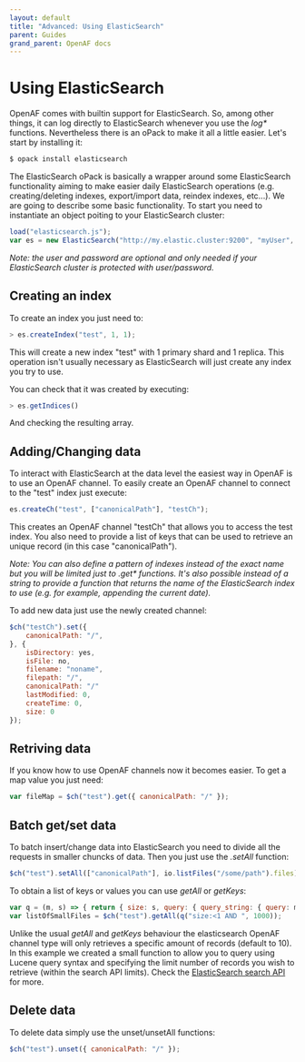 ```yaml
---
layout: default
title: "Advanced: Using ElasticSearch"
parent: Guides
grand_parent: OpenAF docs
---
```


# Using ElasticSearch

OpenAF comes with builtin support for ElasticSearch. So, among other things, it can log directly to ElasticSearch whenever you use the _log*_ functions. Nevertheless there is an oPack to make it all a little easier. Let's start by installing it:

````javascript
$ opack install elasticsearch
````

The ElasticSearch oPack is basically a wrapper around some ElasticSearch functionality aiming to make easier daily ElasticSearch operations (e.g. creating/deleting indexes, export/import data, reindex indexes, etc&#46;&#46;&#46;). We are going to describe some basic functionality. To start you need to instantiate an object poiting to your ElasticSearch cluster:

````javascript
load("elasticsearch.js");
var es = new ElasticSearch("http://my.elastic.cluster:9200", "myUser", "myPassword");
````

_Note: the user and password are optional and only needed if your ElasticSearch cluster is protected with user/password._

## Creating an index

To create an index you just need to:

````javascript
> es.createIndex("test", 1, 1);
````

This will create a new index "test" with 1 primary shard and 1 replica. This operation isn't usually necessary as ElasticSearch will just create any index you try to use. 

You can check that it was created by executing:

````javascript
> es.getIndices()
````

And checking the resulting array.

## Adding/Changing data

To interact with ElasticSearch at the data level the easiest way in OpenAF is to use an OpenAF channel. To easily create an OpenAF channel to connect to the "test" index just execute:

````javascript
es.createCh("test", ["canonicalPath"], "testCh");
````

This creates an OpenAF channel "testCh" that allows you to access the test index. You also need to provide a list of keys that can be used to retrieve an unique record (in this case "canonicalPath").

_Note: You can also define a pattern of indexes instead of the exact name but you will be limited just to .get* functions. It's also possible instead of a string to provide a function that returns the name of the ElasticSearch index to use (e.g. for example, appending the current date)._

To add new data just use the newly created channel:

````javascript
$ch("testCh").set({
    canonicalPath: "/",
}, {
    isDirectory: yes,
    isFile: no,
    filename: "noname",
    filepath: "/",
    canonicalPath: "/"
    lastModified: 0,
    createTime: 0,
    size: 0
});
````

## Retriving data

If you know how to use OpenAF channels now it becomes easier. To get a map value you just need:

````javascript
var fileMap = $ch("test").get({ canonicalPath: "/" });
````

## Batch get/set data

To batch insert/change data into ElasticSearch you need to divide all the requests in smaller chuncks of data. Then you just use the _.setAll_ function:

````javascript
$ch("test").setAll(["canonicalPath"], io.listFiles("/some/path").files);
````

To obtain a list of keys or values you can use _getAll_ or _getKeys_:

````javascript
var q = (m, s) => { return { size: s, query: { query_string: { query: m }}}; };
var listOfSmallFiles = $ch("test").getAll(q("size:<1 AND ", 1000));
````

Unlike the usual _getAll_ and _getKeys_ behaviour the elasticsearch OpenAF channel type will only retrieves a specific amount of records (default to 10). In this example we created a small function to allow you to query using Lucene query syntax and specifying the limit number of records you wish to retrieve (within the search API limits). Check the [ElasticSearch search API](https://www.elastic.co/guide/en/elasticsearch/reference/current/search-search.html) for more.

## Delete data

To delete data simply use the unset/unsetAll functions:

````javascript
$ch("test").unset({ canonicalPath: "/" });
````